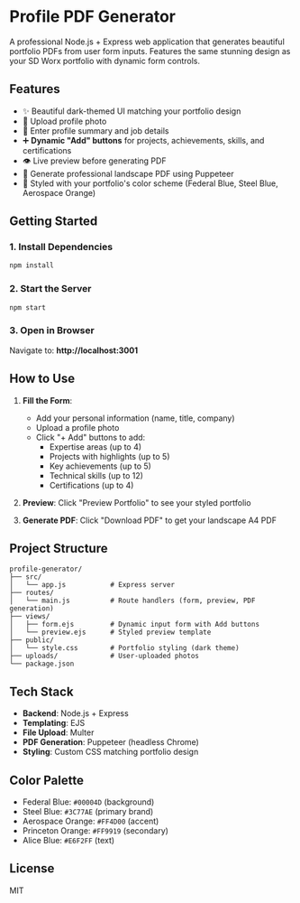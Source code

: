 # Profile PDF Generator

A professional Node.js + Express web application that generates beautiful portfolio PDFs from user form inputs. Features the same stunning design as your SD Worx portfolio with dynamic form controls.

## Features

- ✨ Beautiful dark-themed UI matching your portfolio design
- 📸 Upload profile photo
- 📝 Enter profile summary and job details
- ➕ **Dynamic "Add" buttons** for projects, achievements, skills, and certifications
- 👁️ Live preview before generating PDF
- 📄 Generate professional landscape PDF using Puppeteer
- 🎨 Styled with your portfolio's color scheme (Federal Blue, Steel Blue, Aerospace Orange)

## Getting Started

### 1. Install Dependencies

```bash
npm install
```

### 2. Start the Server

```bash
npm start
```

### 3. Open in Browser

Navigate to: **http://localhost:3001**

## How to Use

1. **Fill the Form**:

   - Add your personal information (name, title, company)
   - Upload a profile photo
   - Click "+ Add" buttons to add:
     - Expertise areas (up to 4)
     - Projects with highlights (up to 5)
     - Key achievements (up to 5)
     - Technical skills (up to 12)
     - Certifications (up to 4)

2. **Preview**: Click "Preview Portfolio" to see your styled portfolio

3. **Generate PDF**: Click "Download PDF" to get your landscape A4 PDF

## Project Structure

```
profile-generator/
├── src/
│   └── app.js           # Express server
├── routes/
│   └── main.js          # Route handlers (form, preview, PDF generation)
├── views/
│   ├── form.ejs         # Dynamic input form with Add buttons
│   └── preview.ejs      # Styled preview template
├── public/
│   └── style.css        # Portfolio styling (dark theme)
├── uploads/             # User-uploaded photos
└── package.json
```

## Tech Stack

- **Backend**: Node.js + Express
- **Templating**: EJS
- **File Upload**: Multer
- **PDF Generation**: Puppeteer (headless Chrome)
- **Styling**: Custom CSS matching portfolio design

## Color Palette

- Federal Blue: `#00004D` (background)
- Steel Blue: `#3C77AE` (primary brand)
- Aerospace Orange: `#FF4D00` (accent)
- Princeton Orange: `#FF9919` (secondary)
- Alice Blue: `#E6F2FF` (text)

## License

MIT
